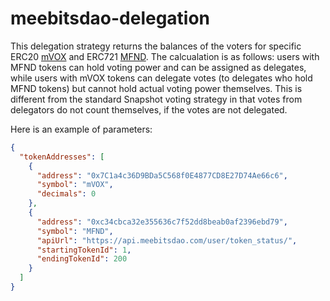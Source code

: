 # meebitsdao-delegation

This delegation strategy returns the balances of the voters for specific ERC20 [mVOX](https://polygonscan.com/address/0x7C1a4c36D9BDa5C568f0E4877CD8E27D74Ae66c6) and ERC721 [MFND](https://polygonscan.com/address/0xc34cbca32e355636c7f52dd8beab0af2396ebd79). The calcualation is as follows: users with MFND tokens can hold voting power and can be assigned as delegates, while users with mVOX tokens can delegate votes (to delegates who hold MFND tokens) but cannot hold actual voting power themselves. This is different from the standard Snapshot voting strategy in that votes from delegators do not count themselves, if the votes are not delegated.

Here is an example of parameters:

```json
{
  "tokenAddresses": [
    {
      "address": "0x7C1a4c36D9BDa5C568f0E4877CD8E27D74Ae66c6",
      "symbol": "mVOX",
      "decimals": 0
    },
    {
      "address": "0xc34cbca32e355636c7f52dd8beab0af2396ebd79",
      "symbol": "MFND",
      "apiUrl": "https://api.meebitsdao.com/user/token_status/",
      "startingTokenId": 1,
      "endingTokenId": 200
    }
  ]
}
```
